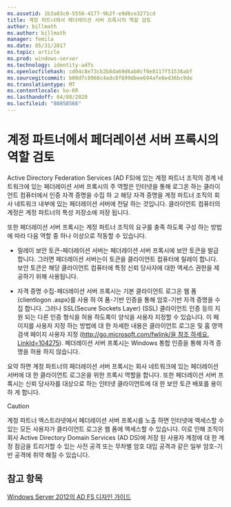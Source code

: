 ```yaml
---
ms.assetid: 1b3a03c0-5558-4177-9b2f-e9d6ce3271cd
title: 계정 파트너에서 페더레이션 서버 프록시의 역할 검토
author: billmath
ms.author: billmath
manager: femila
ms.date: 05/31/2017
ms.topic: article
ms.prod: windows-server
ms.technology: identity-adfs
ms.openlocfilehash: cd04c8e73cb2b8da69d6ab0cf0e8117f51536abf
ms.sourcegitcommit: b00d7c8968c4adc8f699dbee694afe6ed36bc9de
ms.translationtype: MT
ms.contentlocale: ko-KR
ms.lasthandoff: 04/08/2020
ms.locfileid: "80858566"
---
```

# <a name="review-the-role-of-the-federation-server-proxy-in-the-account-partner"></a>계정 파트너에서 페더레이션 서버 프록시의 역할 검토

Active Directory Federation Services \(AD FS\)에 있는 계정 파트너 조직의 경계 네트워크에 있는 페더레이션 서버 프록시의 주 역할은 인터넷을 통해 로그온 하는 클라이언트 컴퓨터에서 인증 자격 증명을 수집 하 고 해당 자격 증명을 계정 파트너 조직의 회사 네트워크 내부에 있는 페더레이션 서버에 전달 하는 것입니다. 클라이언트 컴퓨터의 계정은 계정 파트너의 특성 저장소에 저장 됩니다.  
  
또한 페더레이션 서버 프록시는 계정 파트너 조직의 요구를 충족 하도록 구성 하는 방법에 따라 다음 역할 중 하나 이상으로 작동할 수 있습니다.  
  
-   릴레이 보안 토큰-페더레이션 서버는 페더레이션 서버 프록시에 보안 토큰을 발급 합니다. 그러면 페더레이션 서버는이 토큰을 클라이언트 컴퓨터에 릴레이 합니다. 보안 토큰은 해당 클라이언트 컴퓨터에 특정 신뢰 당사자에 대한 액세스 권한을 제공하기 위해 사용됩니다.  
  
-   자격 증명 수집-페더레이션 서버 프록시는 기본 클라이언트 로그온 웹 폼 \(clientlogon .aspx\)를 사용 하 여 폼\-기반 인증을 통해 암호\-기반 자격 증명을 수집 합니다. 그러나 SSL(Secure Sockets Layer) \(SSL\) 클라이언트 인증 등의 지원 되는 다른 인증 형식을 허용 하도록이 양식을 사용자 지정할 수 있습니다. 이 페이지를 사용자 지정 하는 방법에 대 한 자세한 내용은 클라이언트 로그온 및 홈 영역 검색 페이지 사용자 지정 \([http:\/\/go.microsoft.com\/fwlink\/을 참조 하세요. LinkId\=104275](https://go.microsoft.com/fwlink/?LinkId=104275)\). 페더레이션 서버 프록시는 Windows 통합 인증을 통해 자격 증명을 허용 하지 않습니다.  
  
요약 하면 계정 파트너의 페더레이션 서버 프록시는 회사 네트워크에 있는 페더레이션 서버에 대 한 클라이언트 로그온을 위한 프록시 역할을 합니다. 또한 페더레이션 서버 프록시는 신뢰 당사자를 대상으로 하는 인터넷 클라이언트에 대 한 보안 토큰 배포를 용이 하 게 합니다.  
  
> [!CAUTION]  
> 계정 파트너 엑스트라넷에서 페더레이션 서버 프록시를 노출 하면 인터넷에 액세스할 수 있는 모든 사용자가 클라이언트 로그온 웹 폼에 액세스할 수 있습니다. 이로 인해 조직이 회사 Active Directory Domain Services \(AD DS\)에 저장 된 사용자 계정에 대 한 계정 잠금을 트리거할 수 있는 사전 공격 또는 무차별 암호 대입 공격과 같은 일부 암호\-기반 공격에 취약 해질 수 있습니다.  
  

## <a name="see-also"></a>참고 항목
[Windows Server 2012의 AD FS 디자인 가이드](AD-FS-Design-Guide-in-Windows-Server-2012.md)
